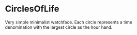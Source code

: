 CirclesOfLife
=============

Very simple minimalist watchface. Each circle represents a time denomination with the largest circle as the hour hand.
